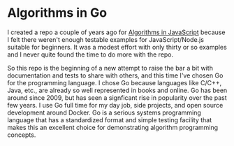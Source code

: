 # Algorithms in Go

I created a repo a couple of years ago for [Algorithms in JavaScript](https://github.com/subfuzion/algorithms-in-javascript)
because I felt there weren't enough testable examples for JavaScript/Node.js suitable for beginners. It was a modest effort with
only thirty or so examples and I never quite found the time to do more with the repo.

So this repo is the beginning of a new attempt to raise the bar a bit with documentation and tests to share with
others, and this time I've chosen Go for the programming language. I chose Go because languages like C/C++, Java, etc., are
already so well represented in books and online. Go has been around since 2009, but has seen a signficant rise in popularity
over the past few years. I use Go full time for my day job, side projects, and open source development around Docker. Go is a
serious systems programming language that has a standardized format and simple testing facility that makes this an
excellent choice for demonstrating algorithm programming concepts.


